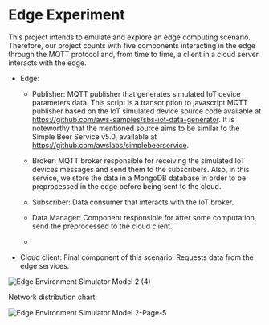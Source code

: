 # Edge Experiment

This project intends to emulate and explore an edge computing scenario. Therefore, our project counts with five components interacting in the edge through the MQTT protocol and, from time to time, a client in a cloud server interacts with the edge.

* Edge: 
  * Publisher: MQTT publisher that generates simulated IoT device parameters data. This script is a transcription to javascript MQTT publisher based on the IoT simulated device source code available at https://github.com/aws-samples/sbs-iot-data-generator. It is noteworthy that the mentioned source aims to be similar to the Simple Beer Service v5.0, available at https://github.com/awslabs/simplebeerservice.

  * Broker: MQTT broker responsible for receiving the simulated IoT devices messages and send them to the subscribers. Also, in this service, we store the data in a MongoDB database in order to be preprocessed in the edge before being sent to the cloud.
  
  * Subscriber: Data consumer that interacts with the IoT broker.
   
  * Data Manager: Component responsible for after some computation, send the preprocessed to the cloud client.
  * 
  
* Cloud client: Final component of this scenario. Requests data from the edge services.

![Edge Environment Simulator Model 2 (4)](https://github.com/mmatheuslyra/EdgeExperiment/assets/22990008/9e731b9e-0d72-469e-9555-66718020bb34)


Network distribution chart:

![Edge Environment Simulator Model 2-Page-5](https://github.com/mmatheuslyra/EdgeExperiment/assets/22990008/adf6a3c0-93f4-4392-bc21-24fcc207c6b0)



